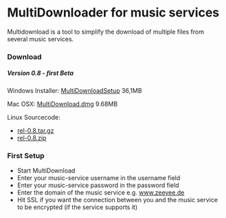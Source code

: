 # MultiDownloader for music services

Multidownload is a tool to simplify the download of multiple files from several music services.

### Download

##### Version 0.8 - first Beta
Windows Installer: [MultiDownloadSetup](https://github.com/eternalvr/qtmultidl/releases/download/rel_0.8/MultiDownload0.8-Setup.exe) 36,1MB

Mac OSX: [MultiDownload.dmg](https://github.com/eternalvr/qtmultidl/releases/download/rel_0.8/MultiDownload.dmg) 9.68MB

Linux Sourcecode: 
* [rel-0.8.tar.gz](https://github.com/eternalvr/qtmultidl/archive/rel_0.8.tar.gz)
* [rel-0.8.zip](https://github.com/eternalvr/qtmultidl/archive/rel_0.8.zip)



### First Setup

* Start MultiDownload
* Enter your music-service username in the username field
* Enter your music-service password in the password field
* Enter the domain of the music service e.g. www.zeeyee.de 
* Hit SSL if you want the connection between you and the music service to be encrypted (if the service supports it)
